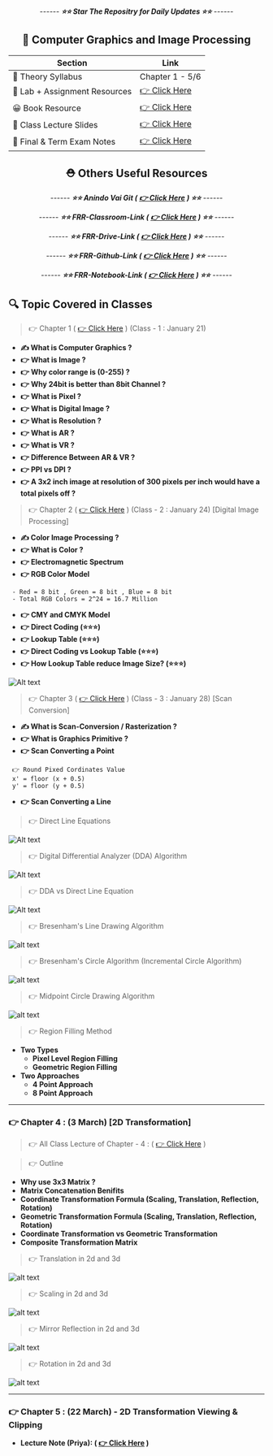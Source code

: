 <div align = "center">

_------ **⭐⭐ Star The Repositry for Daily Updates ⭐⭐** ------_

## 🍂 Computer Graphics and Image Processing

| Section                       | Link                       |
| ----------------------------- | -------------------------- |
| 🍂 Theory Syllabus            | Chapter 1 - 5/6              |
| 🎅 Lab + Assignment Resources | [👉 Click Here](./Lab/)    |
| 😀 Book Resource              | [👉 Click Here](./Book/)   |
| 🎥 Class Lecture Slides       | [👉 Click Here](./Slides/) |
| 🦜 Final & Term Exam Notes    | [👉 Click Here](./Notes/)  |

## ⛑️ Others Useful Resources

_------ **⭐⭐ Anindo Vai Git ( [ 👉 Click Here](https://github.com/anindosarker/computer-graphics-algorithms-javascript) ) ⭐⭐** ------_

_------ **⭐⭐ FRR-Classroom-Link ( [ 👉 Click Here](https://classroom.google.com/u/0/c/NjU2Njk5NzQwMjQ5) ) ⭐⭐** ------_

_------ **⭐⭐ FRR-Drive-Link ( [ 👉 Click Here](https://drive.google.com/drive/folders/1PKGjHT_DGb4wNs-NTYjurEnndd-_Mrvr) ) ⭐⭐** ------_

_------ **⭐⭐ FRR-Github-Link ( [ 👉 Click Here](https://github.com/Fazle-Rakib/computer-graphics-and-image-processing) ) ⭐⭐** ------_

_------ **⭐⭐ FRR-Notebook-Link ( [ 👉 Click Here](https://colab.research.google.com/drive/1zQbNQ94JKvrr_xY5TBfazAMVv6pmw0HU#scrollTo=gu3HlTFFnUB7) ) ⭐⭐** ------_

</div>

## 🔍 Topic Covered in Classes

> 👉 Chapter 1 ( [ 👉 Click Here](./Slides/Basics%20of%20Computer.pptx) ) (Class - 1 : January 21)

- **✍️ What is Computer Graphics ?**
- **👉 What is Image ?**
- **👉 Why color range is (0-255) ?**
- **👉 Why 24bit is better than 8bit Channel ?**
- **👉 What is Pixel ?**
- **👉 What is Digital Image ?**
- **👉 What is Resolution ?**
- **👉 What is AR ?**
- **👉 What is VR ?**
- **👉 Difference Between AR & VR ?**
- **👉 PPI vs DPI ?**
- **👉 A 3x2 inch image at resolution of 300 pixels per inch would have a total pixels off ?**

> 👉 Chapter 2 ( [ 👉 Click Here](./Slides/02-color.pptx) ) (Class - 2 : January 24) [Digital Image Processing]

- **✍️ Color Image Processing ?**
- **👉 What is Color ?**
- **👉 Electromagnetic Spectrum**
- **👉 RGB Color Model**

```
 - Red = 8 bit , Green = 8 bit , Blue = 8 bit
 - Total RGB Colors = 2^24 = 16.7 Million
```

- **👉 CMY and CMYK Model**
- **👉 Direct Coding (⭐⭐⭐)**
- **👉 Lookup Table (⭐⭐⭐)**
- **👉 Direct Coding vs Lookup Table (⭐⭐⭐)**
- **👉 How Lookup Table reduce Image Size? (⭐⭐⭐)**

![Alt text](./Lectures/DirectCoding_VS_LookupTable.png)

> 👉 Chapter 3 ( [ 👉 Click Here](./Slides/02-color.pptx) ) (Class - 3 : January 28) [Scan Conversion]

- **✍️ What is Scan-Conversion / Rasterization ?**
- **👉 What is Graphics Primitive ?**
- **👉 Scan Converting a Point**

```
 👉 Round Pixed Cordinates Value
 x' = floor (x + 0.5)
 y' = floor (y + 0.5)
```

- **👉 Scan Converting a Line**

> 👉 Direct Line Equations

![Alt text](./Lectures/ConvertingLine.png)

> 👉 Digital Differential Analyzer (DDA) Algorithm

![Alt text](./Lectures/DDA_Algo.png)

> 👉 DDA vs Direct Line Equation

![Alt text](./Lectures/DDAvsDireceEQ.png)

> 👉 Bresenham's Line Drawing Algorithm

![alt text](./Lectures/Bresenham's%20Line.png)

> 👉 Bresenham's Circle Algorithm (Incremental Circle Algorithm)

![alt text](./Lectures/Circle.excalidraw.png)

> 👉 Midpoint Circle Drawing Algorithm

![alt text](./Lectures/MidpointCircle.excalidraw.png)

> 👉 Region Filling Method

- **Two Types**
  - **Pixel Level Region Filling**
  - **Geometric Region Filling**
- **Two Approaches**
  - **4 Point Approach**
  - **8 Point Approach**

<hr>

### 👉 Chapter 4 : (3 March) [2D Transformation]

> 👉 All Class Lecture of Chapter - 4 : ( [ 👉 Click Here](./Lectures/Chapter%204%20Lectures.pdf) )

> 👉 Outline

- **Why use 3x3 Matrix ?**
- **Matrix Concatenation Benifits**
- **Coordinate Transformation Formula (Scaling, Translation, Reflection, Rotation)**
- **Geometric Transformation Formula (Scaling, Translation, Reflection, Rotation)**
- **Coordinate Transformation vs Geometric Transformation**
- **Composite Transformation Matrix**

> 👉 Translation in 2d and 3d

![alt text](./Lectures/translation.excalidraw.png)

> 👉 Scaling in 2d and 3d

![alt text](./Lectures/Scalling.excalidraw.png)

> 👉 Mirror Reflection in 2d and 3d

![alt text](./Lectures/reflection.excalidraw.png)

> 👉 Rotation in 2d and 3d

![alt text](./Lectures/rotation.excalidraw.png)

<hr>

### 👉 Chapter 5 : (22 March) - 2D Transformation Viewing & Clipping

- **Lecture Note (Priya): ( [👉 Click Here](./Lectures/CGI%20Lecture.pdf) )**
